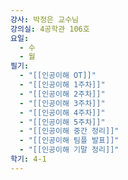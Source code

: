 ```yaml
---
강사: 박정은 교수님
강의실: 4공학관 106호
요일:
  - 수
  - 월
필기:
  - "[[인공이해 OT]]"
  - "[[인공이해 1주차]]"
  - "[[인공이해 2주차]]"
  - "[[인공이해 3주차]]"
  - "[[인공이해 4주차]]"
  - "[[인공이해 5주차]]"
  - "[[인공이해 중간 정리]]"
  - "[[인공이해 팀플 발표]]"
  - "[[인공이해 기말 정리]]"
학기: 4-1
---
```

